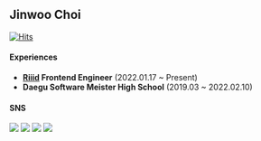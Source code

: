 ## Jinwoo Choi
  
  
[![Hits](https://hits.seeyoufarm.com/api/count/incr/badge.svg?url=https%3A%2F%2Fgithub.com%2FChoi-jinwoo&count_bg=%2379C83D&title_bg=%23555555&icon=&icon_color=%23E7E7E7&title=hits&edge_flat=false)](https://hits.seeyoufarm.com)

#### Experiences

- **[Riiid](https://github.com/riiid) Frontend Engineer** (2022.01.17 ~ Present)
- **Daegu Software Meister High School** (2019.03 ~ 2022.02.10)

#### SNS

[![](https://img.shields.io/badge/linkedin-link-white?logo=linkedin&style=for-the-badge)](https://www.linkedin.com/in/jinwoo-choi-1a136b205/)
[![](https://img.shields.io/badge/github-link-black?logo=github&style=for-the-badge)](https://github.com/Choi-jinwoo)
[![](https://img.shields.io/badge/blog-link-gray?logo=github&style=for-the-badge)](https://choi-jinwoo.github.io/)
[![](https://img.shields.io/badge/facebook-link-blue?logo=facebook&style=for-the-badge)](https://www.facebook.com/ChoiJinwoo03/)

